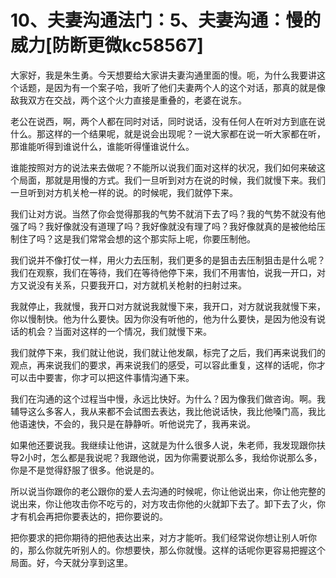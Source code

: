 # 10、夫妻沟通法门：5、夫妻沟通：慢的威力[防断更微kc58567]

大家好，我是朱生勇。今天想要给大家讲夫妻沟通里面的慢。呃，为什么我要讲这个话题，是因为有一个案子哈，我听了他们夫妻两个人的这个对话，那真的就是像敌我双方在交战，两个这个火力直接是重叠的，老婆在说东。

老公在说西，啊，两个人都在同时对话，同时说话，没有任何人在听对方到底在说什么。那这样的一个结果呢，就是说会出现呢？一说大家都在说一听大家都在听，那谁能听得到谁说什么，谁能听得懂谁说什么。

谁能按照对方的说法来去做呢？不能所以说我们面对这样的状况，我们如何来破这个局面，那就是用慢的方式。我们一旦听到对方在说的时候，我们就慢下来。我们一旦听到对方机关枪一样的说。的时候呢，我们就停下来。

我们让对方说。当然了你会觉得那我的气势不就消下去了吗？我的气势不就没有他强了吗？我好像就没有道理了吗？我好像就没有理了吗？我好像就真的是被他给压制住了吗？这是我们常常会想的这个那实际上呢，你要压制他。

我们说并不像打仗一样，用火力去压制，我们更多的是狙击去压制狙击是什么呢？我们在观察，我们在等待，我们在等待他停下来，我们不用害怕，说我一开口，对方又说没有关系，只要我开口，对方就机关枪射的扫射过来。

我就停止，我就慢，我开口对方就说我就慢下来，我开口，对方就说我就慢下来，你以慢制快。他为什么要快。因为你没有听他的，他为什么要快，是因为他没有说话的机会？当面对这样的一个情况，我们就慢下来。

我们就停下来，我们就让他说，我们就让他发飙，标完了之后，我们再来说我们的观点，再来说我们的要求，再来说我们的感受，可以容此重复，这样的话呢，你才可以击中要害，你才可以把这件事情沟通下来。

我们在沟通的这个过程当中慢，永远比快好。为什么？因为像我们做咨询。啊。我辅导这么多客人，我从来都不会试图去表达，我比他说话快，我比他嗓门高，我比他语速快，不会的，我只是在静静听。听他说完了，我再来说。

如果他还要说我。我继续让他讲，这就是为什么很多人说，朱老师，我发现跟你扶导2小时，怎么都是我说呢？我跟他说，因为你需要说那么多，我给你说那么多，你是不是觉得舒服了很多。他说是的。

所以说当你跟你的老公跟你的爱人去沟通的时候呢，你让他说出来，你让他完整的说出来，你让他攻击你不吃亏的，对方攻击你他的火就卸下去了。卸下去了火，你才有机会再把你要表达的，把你要说的。

把你要求的把你期待的把他表达出来，对方才能听。我们经常说你想让别人听你的，那么你就先听别人的。你想要快，那么你就慢。这样的话呢你更容易把握这个局面。好，今天就分享到这里。

